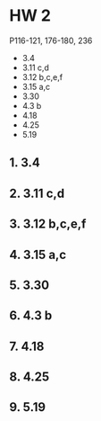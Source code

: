 # HW 2

P116-121, 176-180, 236  

- 3.4  
- 3.11 c,d  
- 3.12 b,c,e,f  
- 3.15 a,c
- 3.30
- 4.3 b
- 4.18
- 4.25
- 5.19

## 1. 3.4



## 2. 3.11 c,d

## 3. 3.12 b,c,e,f

## 4. 3.15 a,c

## 5. 3.30

## 6. 4.3 b

## 7. 4.18

## 8. 4.25

## 9. 5.19
